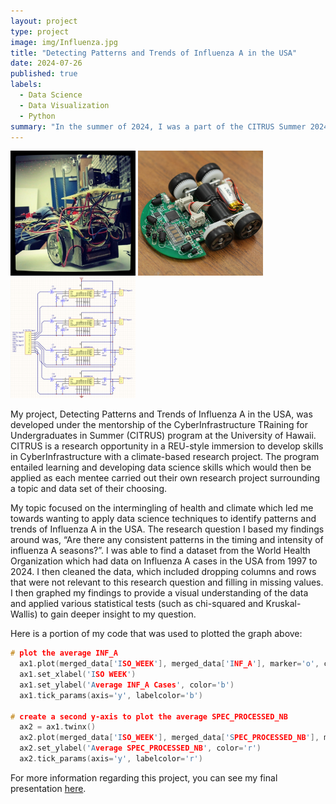 ```yaml
---
layout: project
type: project
image: img/Influenza.jpg
title: "Detecting Patterns and Trends of Influenza A in the USA"
date: 2024-07-26
published: true
labels:
  - Data Science
  - Data Visualization
  - Python
summary: "In the summer of 2024, I was a part of the CITRUS Summer 2024 program which allowed me to develop my data science skills while researching a topic I was interested on."
---
```


<div class="text-center p-4">
  <img width="200px" src="../img/micromouse/micromouse-robot.png" class="img-thumbnail" >
  <img width="200px" src="../img/micromouse/micromouse-robot-2.jpg" class="img-thumbnail" >
  <img width="200px" src="../img/micromouse/micromouse-circuit.png" class="img-thumbnail" >
</div>

My project, Detecting Patterns and Trends of Influenza A in the USA, was developed under the mentorship of the CyberInfrastructure TRaining for Undergraduates in Summer (CITRUS) program at the University of Hawaii. CITRUS is a research opportunity in a REU-style immersion to develop skills in CyberInfrastructure with a climate-based research project. The program entailed learning and developing data science skills which would then be applied as each mentee carried out their own research project surrounding a topic and data set of their choosing.

My topic focused on the intermingling of health and climate which led me towards wanting to apply data science techniques to identify patterns and trends of Influenza A in the USA. The research question I based my findings around was, “Are there any consistent patterns in the timing and intensity of influenza A seasons?”. I was able to find a dataset from the World Health Organization which had data on Influenza A cases in the USA from 1997 to 2024. I then cleaned the data, which included dropping columns and rows that were not relevant to this research question and filling in missing values. I then graphed my findings to provide a visual understanding of the data and applied various statistical tests (such as chi-squared and Kruskal-Wallis) to gain deeper insight to my question.

Here is a portion of my code that was used to plotted the graph above:
```cpp
# plot the average INF_A
  ax1.plot(merged_data['ISO_WEEK'], merged_data['INF_A'], marker='o', color='b', label='Average INF_A')
  ax1.set_xlabel('ISO WEEK')
  ax1.set_ylabel('Average INF_A Cases', color='b')
  ax1.tick_params(axis='y', labelcolor='b')

# create a second y-axis to plot the average SPEC_PROCESSED_NB
  ax2 = ax1.twinx()
  ax2.plot(merged_data['ISO_WEEK'], merged_data['SPEC_PROCESSED_NB'], marker='o', color='r', label='Average SPEC_PROCESSED_NB')
  ax2.set_ylabel('Average SPEC_PROCESSED_NB', color='r')
  ax2.tick_params(axis='y', labelcolor='r')
```

For more information regarding this project, you can see my final presentation [here](https://docs.google.com/presentation/d/1tGAJVMcuSHLmi7Si2j87I2ENSzEC9S1xj7CoL6TqFCM/edit?usp=sharing).

